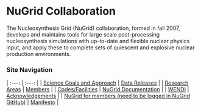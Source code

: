 # NuGrid Collaboration

The Nucleosynthesis Grid (NuGrid) collaboration, formed in fall 2007, develops
and maintains tools for large scale post-processing nucleosynthesis simulations
with up-to-date and flexible nuclear physics input, and apply these to complete
sets of quiescent and explosive nuclear production environments.


### Site Navigation

 | :---:                                               | :---:                           | 
 | [Science Goals and Approach](content/science_goals) | [Data Releases](content/data)   | 
 | [Research Areas](content/research_areas)            | [Members](content/members)      | 
 | [Codes/Facilities](content/codes_collab)            | [NuGrid Documentation](content/NuGridDoc/NuGridDoc_index.md) | 
 | [WENDI](content/wendi)  | [Acknowledgements](content/ack)           |
 | [NuGrid for members (need to be logged in NuGrid GitHub)](https://github.com/NuGrid/NuGrid-for-Members) | [Manifesto](content/manifesto) |
